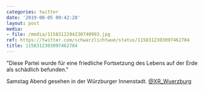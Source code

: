 ```yaml
---
categories: twitter
date: '2019-08-05 09:42:28'
layout: post
media:
- file: /media/1158312294230740993.jpg
ref: https://twitter.com/schwarzlichtwue/status/1158312303097462784
title: 1158312303097462784
---
```

"Diese Partei wurde für eine friedliche Fortsetzung des Lebens auf der Erde als schädlich befunden."



Samstag Abend gesehen in der Würzburger Innenstadt. [@XR_Wuerzburg](https://twitter.com/XR_Wuerzburg)  